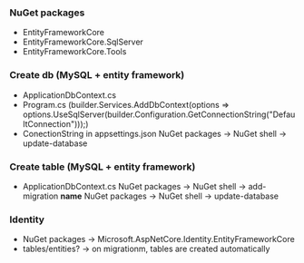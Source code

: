 ﻿### NuGet packages

- EntityFrameworkCore
- EntityFrameworkCore.SqlServer
- EntityFrameworkCore.Tools

### Create db (MySQL + entity framework)

- ApplicationDbContext.cs
- Program.cs (builder.Services.AddDbContext<ApplicationDbContext>(options =>
    options.UseSqlServer(builder.Configuration.GetConnectionString("DefaultConnection")));)
- ConectionString in appsettings.json
NuGet packages -> NuGet shell -> update-database

### Create table (MySQL + entity framework)

- ApplicationDbContext.cs
NuGet packages -> NuGet shell -> add-migration __name__
NuGet packages -> NuGet shell -> update-database

### Identity

- NuGet packages -> Microsoft.AspNetCore.Identity.EntityFrameworkCore
- tables/entities? -> on migrationm, tables are created automatically